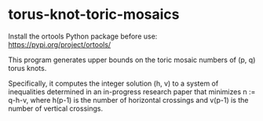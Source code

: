 # torus-knot-toric-mosaics
Install the ortools Python package before use: https://pypi.org/project/ortools/

This program generates upper bounds on the toric mosaic numbers of (p, q) torus knots.

Specifically, it computes the integer solution (h, v) to a system of inequalities determined in an in-progress research paper that minimizes n := q-h-v, where h(p-1) is the number of horizontal crossings and v(p-1) is the number of vertical crossings.
